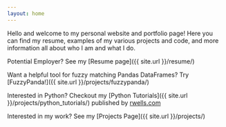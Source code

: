 ```yaml
---
layout: home
---
```


Hello and welcome to my personal website and portfolio page! Here you can find my resume, examples of my various projects and code, and more information all about who I am and what I do. 


Potential Employer? See my [Resume page]({{ site.url }}/resume/)

Want a helpful tool for fuzzy matching Pandas DataFrames? Try [FuzzyPanda!]({{ site.url }}/projects/fuzzypanda/)

Interested in Python? Checkout my [Python Tutorials]({{ site.url }}/projects/python_tutorials/) published by [rwells.com]( https://wellsr.com/python )

Interested in my work? See my [Projects Page]({{ site.url }}/projects/)

